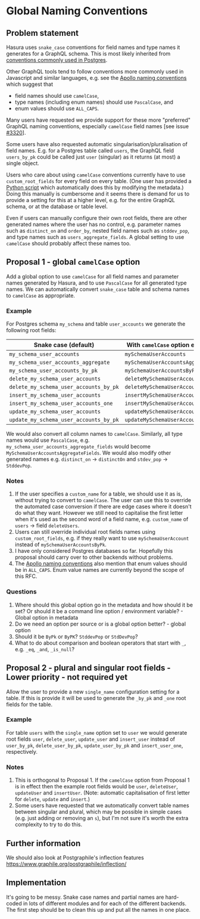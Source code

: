 # Global Naming Conventions

## Problem statement

Hasura uses `snake_case` conventions for field names and type names it generates for a GraphQL schema.
This is most likely inherited from [conventions commonly used in Postgres](https://stackoverflow.com/questions/2878248/postgresql-naming-conventions).

Other GraphQL tools tend to follow conventions more commonly used in Javascript and similar languages, e.g. see the [Apollo naming conventions](https://www.apollographql.com/docs/apollo-server/schema/schema/#naming-conventions) which suggest that
- field names should use `camelCase`,
- type names (including enum names) should use `PascalCase`, and
- enum values should use `ALL_CAPS`.

Many users have requested we provide support for these more "preferred" GraphQL naming conventions, especially `camelCase` field names [see issue [#3320](https://github.com/hasura/graphql-engine/issues/3320)].

Some users have also requested automatic singularisation/pluralisation of field names. E.g. for a Postgres table called `users`, the GraphQL field `users_by_pk` could be called just `user` (singular) as it returns (at most) a single object.

Users who care about using `camelCase` conventions currently have to use `custom_root_fields` for every field on every table.
(One user has provided a [Python script](https://github.com/m-rgba/hasura-snake-to-camel/blob/main/snake_case_to_camelcase.py) which automatically does this by modifying the metadata.) Doing this manually is cumbersome and it seems there is demand for us to provide a setting for this at a higher level, e.g. for the entire GraphQL schema, or at the database or table level.

Even if users can manually configure their own root fields, there are other generated names where the user has no control,
e.g. parameter names such as `distinct_on` and `order_by`, nested field names such as `stddev_pop`, and type names such as `users_aggregate_fields`. A global setting to use `camelCase` should probably affect these names too.

## Proposal 1 - global `camelCase` option

Add a global option to use `camelCase` for all field names and parameter names generated by Hasura, and to use `PascalCase` for all generated type names.
We can automatically convert `snake_case` table and schema names to `camelCase` as appropriate.

### Example

For Postgres schema `my_schema` and table `user_accounts` we generate the following root fields:

| Snake case (default)      | With `camelCase` option enabled |
| --------------------      | ------------------------------- |
| `my_schema_user_accounts` | `mySchemaUserAccounts` |
| `my_schema_user_accounts_aggregate` | `mySchemaUserAccountsAggregate` |
| `my_schema_user_accounts_by_pk` | `mySchemaUserAccountsByPk` |
| `delete_my_schema_user_accounts` | `deleteMySchemaUserAccounts` |
| `delete_my_schema_user_accounts_by_pk` | `deleteMySchemaUserAccountsByPk` |
| `insert_my_schema_user_accounts` | `insertMySchemaUserAccounts` |
| `insert_my_schema_user_accounts_one` | `insertMySchemaUserAccountsOne` |
| `update_my_schema_user_accounts` | `updateMySchemaUserAccounts` |
| `update_my_schema_user_accounts_by_pk` | `updateMySchemaUserAccountsByPk` |

We would also convert all column names to `camelCase`.
Similarly, all type names would use `PascalCase`, e.g. `my_schema_user_accounts_aggregate_fields` would become `MySchemaUserAccountsAggregateFields`.
We would also modify other generated names e.g. `distinct_on` -> `distinctOn` and `stdev_pop` -> `StddevPop`.

### Notes

1. If the user specifies a `custom_name` for a table, we should use it as is, without trying to convert to `camelCase`. The user can use this to override the automated case conversion if there are edge cases where it doesn't do what they want.
However we still need to capitalise the first letter when it's used as the second word of a field name, e.g. `custom_name` of `users` -> field `deleteUsers`.
1. Users can still override individual root fields names using `custom_root_fields`, e.g. if they really want to use `mySchemaUserAccount` instead of `mySchemaUserAccountsByPk`.
1. I have only considered Postgres databases so far. Hopefully this proposal should carry over to other backends without problems.
1. The [Apollo naming conventions](https://www.apollographql.com/docs/apollo-server/schema/schema/#naming-conventions) also mention that enum values should be in `ALL_CAPS`. Enum value names are currently beyond the scope of this RFC.

### Questions
1. Where should this global option go in the metadata and how should it be set? Or should it be a command line option / environment variable? - Global option in metadata
1. Do we need an option per source or is a global option better? - global option
1. Should it be `ByPk` or `ByPK`? `StddevPop` or `StdDevPop`? 
1. What to do about comparison and boolean operators that start with `_`, e.g. `_eq`, `_and`, `_is_null`?

## Proposal 2 - plural and singular root fields - Lower priority - not required yet

Allow the user to provide a new `single_name` configuration setting for a table.
If this is provide it will be used to generate the `_by_pk` and `_one` root fields for the table.

### Example

For table `users` with the `single_name` option set to `user` we would generate root fields `user`, `delete_user`, `update_user` and `insert_user` instead of `user_by_pk`, `delete_user_by_pk`, `update_user_by_pk` and `insert_user_one`, respectively.

### Notes

1. This is orthogonal to Proposal 1.
If the `camelCase` option from Proposal 1 is in effect then the example root fields would be `user`, `deleteUser`, `updateUser` and `insertUser`.
(Note: automatic capitalisation of first letter for `delete`, `update` and `insert`.)
2. Some users have requested that we automatically convert table names between singular and plural, which may be possible in simple cases (e.g. just adding or removing an `s`), but I'm not sure it's worth the extra complexity to try to do this.

## Further information

We should also look at Postgraphile's inflection features https://www.graphile.org/postgraphile/inflection/

## Implementation

It's going to be messy. Snake case names and partial names are hard-coded in lots of different modules and for each of the different backends. The first step should be to clean this up and put all the names in one place.